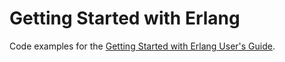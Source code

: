 # Getting Started with Erlang

Code examples for the [Getting Started with Erlang User's Guide](https://erlang.org/doc/getting_started/users_guide.html).
